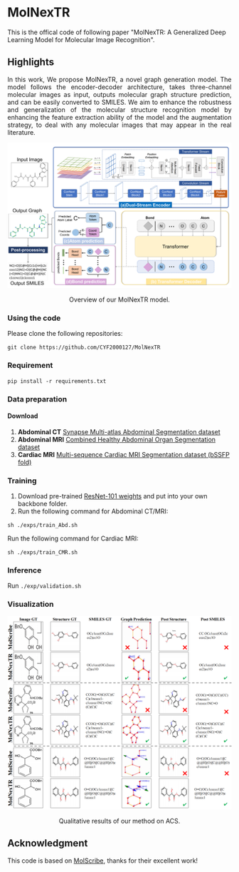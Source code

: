 # MolNexTR
This is the offical code of following paper "MolNexTR: A Generalized Deep Learning Model for Molecular Image Recognition".

## Highlights
<p align="justify">
In this work, We propose MolNexTR, a novel graph generation model. The model follows the encoder-decoder architecture, takes three-channel molecular images as input, outputs molecular graph structure prediction, and can be easily converted to SMILES. We aim to enhance the robustness and generalization of the molecular structure recognition model by enhancing the feature extraction ability of the model and the augmentation strategy, to deal with any molecular images that may appear in the real literature.

[comment]: <> ()
![visualization](figure/arch.png)
<div align="center">
Overview of our MolNexTR model.
</div> 

### Using the code
Please clone the following repositories:
```
git clone https://github.com/CYF2000127/MolNexTR
```

### Requirement
```
pip install -r requirements.txt
```

### Data preparation
#### Download
1. **Abdominal CT**  [Synapse Multi-atlas Abdominal Segmentation dataset](https://www.synapse.org/#!Synapse:syn3193805/wiki/217789)
2. **Abdominal MRI**  [Combined Healthy Abdominal Organ Segmentation dataset](https://chaos.grand-challenge.org/)  
3. **Cardiac MRI** [Multi-sequence Cardiac MRI Segmentation dataset (bSSFP fold)](http://www.sdspeople.fudan.edu.cn/zhuangxiahai/0/mscmrseg/) 



### Training
1. Download pre-trained [ResNet-101 weights](https://download.pytorch.org/models/resnet101-63fe2227.pth) and put into your own backbone folder.
2. Run the following command for Abdominal CT/MRI:
```
sh ./exps/train_Abd.sh
```
Run the following command for Cardiac MRI:
```
sh ./exps/train_CMR.sh
```

### Inference
Run `./exp/validation.sh`

### Visualization
[comment]: <> ()
![visualization](figure/vs1.png)
<div align="center">
Qualitative results of our method on ACS.
</div> 

## Acknowledgment 
This code is based on [MolScribe](https://github.com/thomas0809/MolScribe), thanks for their excellent work!
